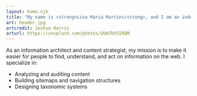 ```yaml
---
layout: home.njk
title: "My name is <strong>Lisa Maria Martin</strong>, and I am an independent consultant, speaker, editor, and writer."
art: header.jpg
artcredit: Joshua Harris
arturl: https://unsplash.com/photos/UUm7bh5I0QM
---
```


As an information architect and content strategist, my mission is to make it easier for people to find, understand, and act on information on the web. I specialize in:
* Analyzing and auditing content
* Building sitemaps and navigation structures
* Designing taxonomic systems

